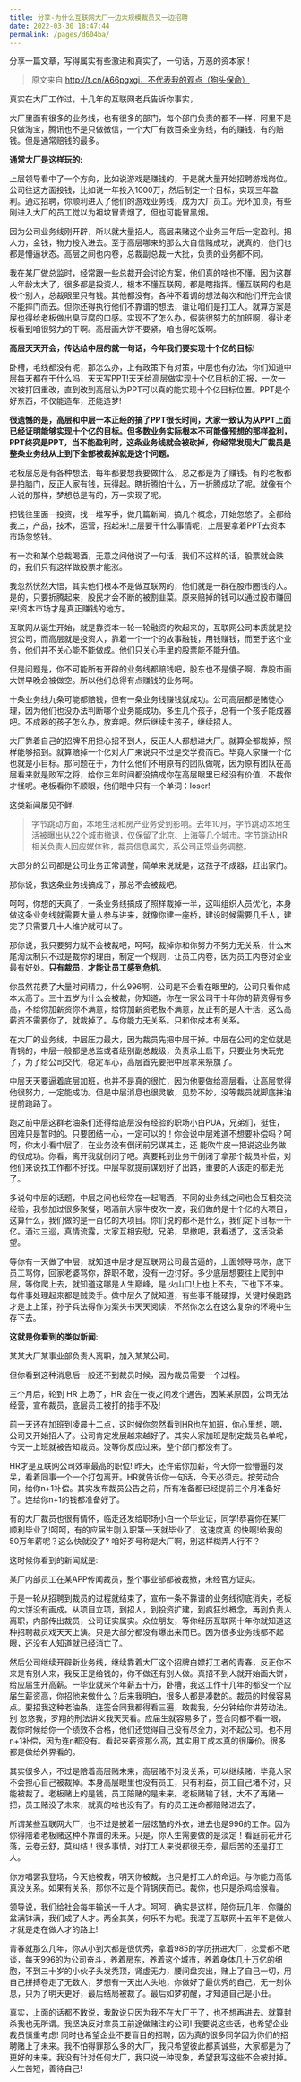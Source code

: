 ```yaml
---
title: 分享-为什么互联网大厂一边大规模裁员又一边招聘
date: 2022-03-30 18:47:44
permalink: /pages/d604ba/
---
```

分享一篇文章，写得属实有些激进和真实了，一句话，万恶的资本家！

> 原文来自 http://t.cn/A66pgxgi，不代表我的观点（狗头保命）

真实在大厂工作过，十几年的互联网老兵告诉你事实，

大厂里面有很多的业务线，也有很多的部门，每个部门负责的都不一样，阿里不是只做淘宝，腾讯也不是只做微信，一个大厂有数百条业务线，有的赚钱，有的赔钱。但是通常赔钱的最多。

**通常大厂是这样玩的:**

上层领导看中了一个方向，比如说游戏是赚钱的，于是就大量开始招聘游戏岗位。公司往这方面投钱，比如说一年投入1000万，然后制定一个目标，实现三年盈利。通过招聘，你顺利进入了他们的游戏业务线，成为大厂员工。光环加顶，有些刚进入大厂的员工觉以为祖坟冒青烟了，但也可能冒黑烟。

因为公司业务线刚开辟，所以就大量招人，高层来赌这个业务三年后一定盈利。把人力，金钱，物力投入进去。至于高层哪来的那么大自信赌成功，说真的，他们也都是懵逼状态。高层之间也内卷，总裁副总裁一大批，负责的业务都不同。

我在某厂做总监时，经常跟一些总裁开会讨论方案，他们真的啥也不懂。因为这群人年龄太大了，很多都是投资人，根本不懂互联网，都是瞎指挥。懂互联网的也是极个别人，总裁眼里只有钱。其他都没有。各种不着调的想法每次和他们开完会恨不能摔门而去。但你还得执行他们不靠谱的想法，谁让咱们是打工人。就算方案是屎也得给老板做出臭豆腐的口感。实现不了怎么办，假装很努力的加班啊，得让老板看到咱很努力的干啊。高层画大饼不要紧，咱也得吃饭啊。

**高层天天开会，传达给中层的就一句话，今年我们要实现十个亿的目标!**

卧槽，毛线都没有呢，那怎么办，上有政策下有对策，中层也有办法，你们知道中层每天都在干什么吗，天天写PPT!天天给高层做实现十个亿目标的汇报，一次一次被打回重改，直到改到高层认为PPT可以真的能实现十个亿目标位置。PPT是个好东西，不仅能造车，还能造梦!

**很遗憾的是，高层和中层一本正经的搞了PPT很长时间，大家一致认为从PPT上面已经证明能够实现十个亿的目标。但多数业务实际根本不可能像预想的那样盈利，PPT终究是PPT，当不能盈利时，这条业务线就会被砍掉，你经常发现大厂裁员是整条业务线从上到下全部被裁掉就是这个问题。**

老板层总是有各种想法，每年都要想我要做什么，总之都是为了赚钱。有的老板都是拍脑门，反正人家有钱，玩得起。瞎折腾怕什么，万一折腾成功了呢。就像有个人说的那样，梦想总是有的，万一实现了呢。

把钱往里面一投资，找一堆写手，做几篇新闻，搞几个概念，开始忽悠了。全都给我上，产品，技术，运营，招起来!上层要干什么事情呢，上层要拿着PPT去资本市场忽悠钱。

有一次和某个总裁喝酒，无意之间他说了一句话，我们不这样的话，股票就会跌的，我们只有这样做股票才能涨。

我忽然恍然大悟，其实他们根本不是做互联网的，他们就是一群在股市圈钱的人。是的，只要折腾起来，股民才会不断的被割韭菜。原来赔掉的钱可以通过股市赚回来!资本市场才是真正赚钱的地方。

互联网从诞生开始，就是靠资本一轮一轮融资的吹起来的，互联网公司本质就是投资公司，而高层就是投资人，靠着一个一个的故事融钱，用钱赚钱，而至于这个业务，他们并不关心能不能做成。他们只关心手里的股票能不能升值。

但是问题是，你不可能所有开辟的业务线都赔钱吧，股东也不是傻子啊，靠股市画大饼早晚会被做空。所以他们总得有点赚钱的业务啊。

十条业务线九条可能都赔钱，但有一条业务线赚钱就成功。公司高层都是赌徒心理，因为他们也没办法判断哪个业务能成功。多生几个孩子，总有一个孩子能成器吧。不成器的孩子怎么办，放弃吧。然后继续生孩子，继续招人。

大厂靠着自己的招牌不用担心招不到人，反正人人都想进大厂。就算全都裁掉，照样能够招到。就算赔掉一个亿对大厂来说只不过是交学费而已。毕竟人家赚一个亿也就是小目标。那问题在于，为什么他们不用原有的团队做呢，因为原有团队在高层看来就是败军之将，给你三年时间都没搞成你在高层眼里已经没有价值，不裁你才怪呢。老板看你不顺眼，他们眼中只有一个单词：loser!

这类新闻屡见不鲜:

> 字节跳动方面，本地生活和房产业务受到影响。去年10月，字节跳动本地生活被曝出从22个城市撤退，仅保留了北京、上海等几个城市。字节跳动HR相关负责人回应媒体称，裁员信息属实，系公司正常业务调整。

大部分的公司都是公司业务正常调整，简单来说就是，这孩子不成器，赶出家门。

那你说，我这条业务线搞成了，那总不会被裁吧。

呵呵，你想的天真了，一条业务线搞成了照样裁掉一半，这叫组织人员优化，本身做这条业务线就需要大量人参与进来，就像你建一座桥，建设时候需要几千人，建完了只需要几十人维护就可以了。

那你说，我只要努力就不会被裁吧，呵呵，裁掉你和你努力不努力无关系，什么末尾淘汰制只不过是裁你的理由，制定一个规则，让员工内卷，因为员工内卷对企业最有好处。**只有裁员，才能让员工感到危机**。

你虽然花费了大量时间精力，什么996啊，公司是不会看在眼里的，公司只看你成本太高了。三十五岁为什么会被裁，你知道，你在一家公司干十年你的薪资得有多高，不给你加薪资你不满意，给你加薪资老板不满意，反正有的是人干活，这么高薪资不需要你了，就裁掉了。与你能力无关系。只和你成本有关系。

在大厂的业务线，中层压力最大，因为裁员先把中层干掉。中层在公司的定位就是背锅的，中层一般都是总监或者级别副总裁级，负责承上启下，只要业务快玩完了，为了给公司交代，稳定军心，高层首先要把中层拿来祭旗了。

中层天天要逼着底层加班，也并不是真的很忙，因为他要做给高层看，让高层觉得他很努力，一定能成功。但是中层消息也很灵敏，见势不妙，没等裁员就脚底抹油提前跑路了。

跑之前中层这群老油条们还得给底层没有经验的职场小白PUA，兄弟们，挺住，困难只是暂时的。只要团结一心，一定可以的！你会说中层难道不想要补偿吗？呵呵，你太小看中层了，在业务没有倒闭前另谋其主，还 能吹牛皮一把说这业务做的很成功。你看，离开我就倒闭了吧。真要耗到业务干倒闭了拿那个裁员补偿，对他们来说找工作都不好找。中层早就提前谋划好了出路，重要的人该走的都走光了。

多说句中层的话题，中层之间也经常在一起喝酒，不同的业务线之间也会互相交流经验，我参加过很多聚餐，喝酒前大家牛皮吹一波，我们做的是十个亿的大项目，这算什么，我们做的是一百亿的大项目。你们说的都不是什么，我们定下目标一千亿。酒过三巡，真情流露，大家互相安慰，兄弟，早撤吧，我看透了，这活没希望。

等你有一天做了中层，就知道中层才是互联网公司最苦逼的，上面领导骂你，底下员工骂你，回家老婆骂你，辞职不敢，没有一边讨好。多少底层想要往上爬到中层，等你爬上去，就知道这哪是人生巅峰，是 火山口!上也上不去，下也下不来。每件事处理起来都是贼烫手。做中层久了就知道，有些事不能硬撑，关键时候跑路才是上上策，孙子兵法得作为案头书天天阅读，不然你怎么在这么复杂的环境中生存下去。

**这就是你看到的类似新闻**:

某某大厂某事业部负责人离职，加入某某公司。

但你看到这种消息后一般还不到裁员时候，因为裁员需要一个过程。

三个月后，轮到 HR 上场了，HR 会在一夜之间发个通告，因某某原因，公司无法经营，宣布裁员，底层员工被打的措手不及!

前一天还在加班到凌晨十二点，这时候你忽然看到HR也在加班，你心里想，嗯，公司又开始招人了。公司肯定发展越来越好了。其实人家加班是制定裁员名单呢，今天一上班就被告知裁员。没等你反应过来，整个部门都没有了。

HR才是互联网公司效率最高的职位! 昨天，还许诺你加薪，今天你一脸懵逼的发呆，看着同事一个一个打包离开。HR就告诉你一句话，今天必须走。按劳动合同，给你n+1补偿。其实发布裁员公告之前，所有准备都已经提前三个月准备好了。连给你n+1的钱都准备好了。

有的大厂裁员也很有情怀，临走还发给职场小白一个毕业证，同学!恭喜你在某厂顺利毕业了!呵呵，有的应届生刚入职第一天就毕业了，这速度真 的快啊!给我的50万年薪呢？这么快就没了? 咱好歹号称是大厂啊，别这样糊弄人行不？

这时候你看到的新闻就是:

某厂内部员工在某APP传闻裁员，整个事业部都被裁撤，未经官方证实。

于是一轮从招聘到裁员的过程就结束了，宣布一条不靠谱的业务线彻底消失，老板的大饼没有画成。从项目立项，到招人，到投资扩建，到疯狂炒概念，再到负责人离职，内部传出裁员，公司证实属实。众位朋友，等你经历互联网十年你就知道这种招聘裁员戏天天上演。只是大部分都没有爆出来而已。因为很多业务线都不起眼，还没有人知道就已经消亡了。

然后公司继续开辟新业务线，继续靠着大厂这个招牌白嫖打工者的青春，反正你不来是有别人来，我反正是给钱的，你不做还有别人做。真招不到人就开始画大饼，给应届生开高薪。一毕业就来个年薪五十万，卧槽，我这工作十几年的都没一个应届生薪资高，你招他来做什么？后来我明白，很多人都是凑数的。裁员的时候容易点。要招我这种老油条，连签合同我都得看三遍，敢裁我，分分钟给你讲劳动法。别 忽悠我，罗翔的刑法讲义我天天看。应届生就容易多了，签合同都不看一眼，裁你时候给你一个绩效不合格，他们还觉得自己没有尽全力，对不起公司。也不用n+1补偿，因为连n都没有。看起来薪资那么高，其实用工成本真的很廉价。很多都是做给外界看的。

其实很多人，不过是陪着高层赌未来，高层赌不对没关系，可以继续赌，毕竟人家不会担心自己被裁掉。本身高层眼里也没有员工，只有利益，员工自己堵不对，只能被裁了。老板赌上的是钱，员工陪赌的是未来。老板赌输了钱，大不了再赌一把，员工赌没了未来，就真的啥也没有了。有的员工连命都赔赌进去了。

所谓某些互联网大厂，也不过是披着一层炫酷的外衣，进去也是996的工作。因为你得陪着老板赌这种不靠谱的未来。只是，你人生需要做的是淡定！看庭前花开花落，云卷云舒，莫纠结！很多事情，对打工人来说都很无奈，最后苦的还是打工人。

你方唱罢我登场，今天他被裁，明天你被裁，也只是打工人的命运。与你能力高低真没关系。如果有关系，那你不过是个背锅侠而已。裁你，也只是杀鸡给猴看。

领导说，我们给社会每年输送一千人才。呵呵，确实是这样，陪你玩几年，你赚的盆满钵满，我们成了人才。两全其美，何乐不为呢。我混了互联网十五年不是做人才就是走在做人才的路上!

青春就那么几年，你从小到大都是很优秀，拿着985的学历拼进大厂，恋爱都不敢谈，每天996的为公司奋斗，养着房东，养着这个城市，养着身体几十万亿的细胞，不到三十岁的小伙子头发秃顶，肾虚无力，腰间盘突出，赌上了自己一切，用自己拼搏卷走了无数人，梦想有一天出人头地，你做好了最优秀的自己，无一刻休息，只为了明天更好，最后结局被裁了。最后如梦初醒，才知道自己是小丑。

真实，上面的话都不敢说，我敢说只因为我不在大厂干了，也不想再进去。就算封杀我也无所谓。我坚决反对拿员工前途做赌注的公司! 我要说这些话，也希望企业裁员慎重考虑! 同时也希望企业不要盲目的招聘，因为真的很多同学因为你们的招聘赌上了未来。我不怕得罪那么多的大厂，我只希望彼此都真诚些，大家都是为了更好的未来。我没有针对任何大厂，我只说一种现象，希望我写这些不会被封掉。人生苦短，善待自己!

